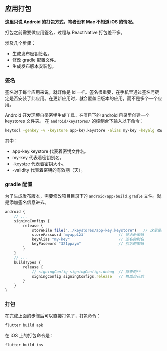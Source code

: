 
## 应用打包
**这里只说 Android 的打包方式，笔者没有 Mac 不知道 iOS 的情况。**

打包之前需要做应用签名，过程与 React Native 打包差不多。

涉及几个步骤：
- 生成发布密钥签名。
- 修改 gradle 配置文件。
- 生成发布版本安装包。

### 签名
签名对于每个应用来说，就好像是 id 一样。签名很重要，在手机里通过签名号确定是否安装了此应用。在更新应用时，就会覆盖旧版本的应用，而不是多个一个应用。

Android 开发环境自带密钥生成工具，在项目下的 android 目录里创建一个 keystores 文件夹。 在 `android/keystores/` 的控制台下输入以下命令：

```bash
keytool -genkey -v -keystore app-key.keystore -alias my-key -keyalg RSA -keysize 2048 -validity 10000
```

其中：
- app-key.keystore 代表着密钥文件名。
- my-key 代表着密钥别名。
- -keysize 代表着密钥大小。
- -validity 代表着密钥的有效期（天）。

### gradle 配置
为了生成发布版本，需要修改项目目录下的 `android/app/build.gradle` 文件。就是添加签名信息进去。

```js
android {
    // ...
    signingConfigs {
        release {
            storeFile file("../keystores/app-key.keystore")   // 这里是签名文件路径
            storePassword "myapp123"               // 签名的密码
            keyAlias "my-key"                      // 签名的别名
            keyPassword "321ppaym"                 // 别名的密码
        }
    }
    // ...
    buildTypes {
        release {
            // signingConfig signingConfigs.debug  // 原来的**
            signingConfig signingConfigs.release   // 换成自己的
        }
    }
}
```

### 打包
在完成上面的步骤后可以直接打包了，打包命令：

```js
flutter build apk
```

在 iOS 上的打包命令是：

```js
flutter build ios
```